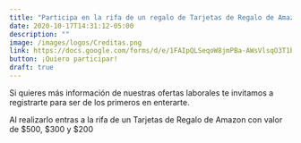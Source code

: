 ```yaml
---
title: "Participa en la rifa de un regalo de Tarjetas de Regalo de Amazon"
date: 2020-10-17T14:31:12-05:00
description: ""
image: /images/logos/Creditas.png
link: https://docs.google.com/forms/d/e/1FAIpQLSeqoW8jmPBa-AWsVlsqO3T1b2qbaZSRL72zB75wRzYlVINYfQ/viewform
button: ¡Quiero participar!
draft: true
---
```


Si quieres más información de nuestras ofertas laborales te invitamos a registrarte para ser de los primeros en enterarte.

Al realizarlo entras a la rifa de un Tarjetas de Regalo de Amazon con valor de $500, $300 y $200